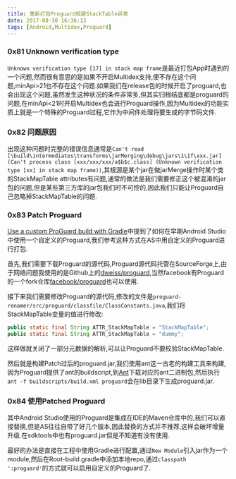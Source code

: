 ```yaml
---
title: 重新打包Proguard规避StackTable异常
date: 2017-08-30 16:36:13
tags: [Android,Multidex,Proguard]
---
```


### 0x81 Unknown verification type

`Unknown verification type [17] in stack map frame`是最近打包App时遇到的一个问题,然而很有意思的是如果不开启Multidex支持,便不存在这个问题,minApi>21也不存在这个问题.如果我们在release包的时候开启了proguard,也会出现这个问题,虽然发生这种状况的条件非常多,但其实归根结底都是proguard的问题,在minApi<21时开启Multidex也会进行Proguard操作,因为Multidex的功能实质上就是一个特殊的Proguard过程,它作为中间件处理将要生成的字节码文件.

### 0x82 问题原因

出现这种问题时完整的错误信息通常是`Can't read [\build\intermediates\transforms\jarMerging\debug\jars\1\1f\xxx.jar] (Can't process class [xxx/xxx/xxx/a$b$c.class] (Unknown verification type [xx] in stack map frame))`,其根源是某个jar在做jarMerge操作时某个类的StackMapTable attributes有问题,通常的做法是我们需要修正这个被混淆的jar包的问题,但是某些第三方库的jar包我们时不可控的,因此我们只能让Proguard自己忽略掉StackMapTable的问题.

### 0x83 Patch Proguard

[Use a custom ProGuard build with Gradle](http://innodroid.com/blog/post/use-a-custom-proguard-build-with-gradle)中提到了如何在早期Android Studio中使用一个自定义的Proguard,我们参考这种方式在AS中用自定义的Proguard进行打包.

首先,我们需要下载Proguard的源代码,Proguard源代码托管在SourceForge上,由于网络问题我使用的是Github上的[dweiss/proguard](https://github.com/dweiss/proguard),当然facebook有Proguard的一个fork仓库[facebook/proguard](https://github.com/facebook/proguard)也可以使用.

接下来我们需要修改Proguard的源代码,修改的文件是`proguard-renamer/src/proguard/classfile/ClassConstants.java`,我们将StackMapTable变量的值进行修改:

```Java
public static final String ATTR_StackMapTable = "StackMapTable";
public static final String ATTR_StackMapTable = "dummy";
```

这样做就关闭了一部分元数据的解析,可以让Proguard不要校验StackMapTable.

然后就是构建Patch过后的proguard.jar,我们使用ant这一古老的构建工具来构建,因为Proguard提供了ant的buildscript,到[Ant](http://ant.apache.org/bindownload.cgi)下载对应的ant二进制包,然后执行
`ant -f buildscripts/build.xml proguard`会在lib目录下生成proguard.jar.

### 0x84 使用Patched Proguard

其中Android Studio使用的Proguard是集成在IDE的Maven仓库中的,我们可以直接替换,但是AS往往自带了好几个版本,因此替换的方式并不推荐,这样会破坏增量升级.在sdktools中也有proguard.jar但是不知道有没有使用.

最好的办法是直接在工程中使用Gradle进行配置,通过`New Module`引入jar作为一个module,然后在Root-build.gradle中添加本地repo,通过`classpath ':proguard'`的方式就可以启用自定义的Proguard了.
